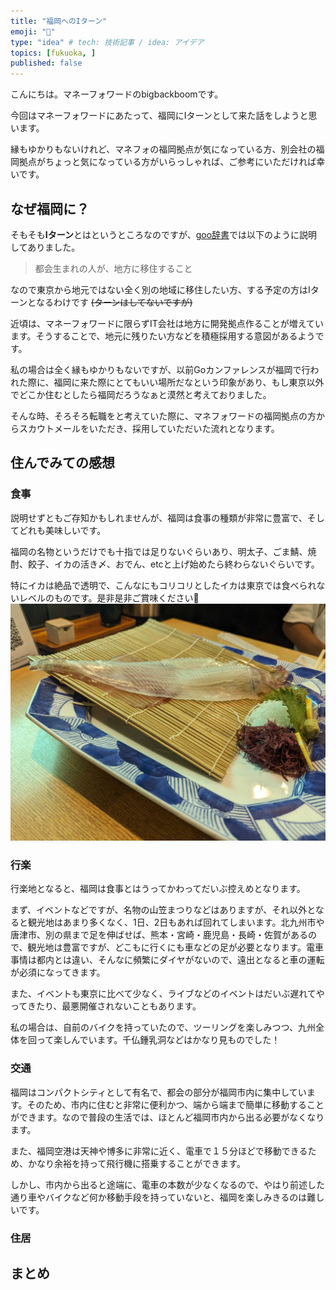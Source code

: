 ```yaml
---
title: "福岡へのIターン"
emoji: "🍜"
type: "idea" # tech: 技術記事 / idea: アイデア
topics: [fukuoka, ]
published: false
---
```


こんにちは。マネーフォワードのbigbackboomです。

今回はマネーフォワードにあたって、福岡にIターンとして来た話をしようと思います。

縁もゆかりもないけれど、マネフォの福岡拠点が気になっている方、別会社の福岡拠点がちょっと気になっている方がいらっしゃれば、ご参考にいただければ幸いです。


## なぜ福岡に？

そもそも**Iターン**とはというところなのですが、[goo辞書](https://dictionary.goo.ne.jp/word/I%E3%82%BF%E3%83%BC%E3%83%B3/)では以下のように説明してありました。

> 都会生まれの人が、地方に移住すること

なので東京から地元ではない全く別の地域に移住したい方、する予定の方はIターンとなるわけです ~~(ターンはしてないですが)~~

近頃は、マネーフォワードに限らずIT会社は地方に開発拠点作ることが増えています。そうすることで、地元に残りたい方などを積極採用する意図があるようです。

私の場合は全く縁もゆかりもないですが、以前Goカンファレンスが福岡で行われた際に、福岡に来た際にとてもいい場所だなという印象があり、もし東京以外でどこか住むとしたら福岡だろうなぁと漠然と考えておりました。

そんな時、そろそろ転職をと考えていた際に、マネフォワードの福岡拠点の方からスカウトメールをいただき、採用していただいた流れとなります。

## 住んでみての感想

### 食事
説明せずともご存知かもしれませんが、福岡は食事の種類が非常に豊富で、そしてどれも美味しいです。

福岡の名物というだけでも十指では足りないぐらいあり、明太子、ごま鯖、焼酎、餃子、イカの活き〆、おでん、etcと上げ始めたら終わらないぐらいです。

特にイカは絶品で透明で、こんなにもコリコリとしたイカは東京では食べられないレベルのものです。是非是非ご賞味ください🦑
![squid](/images/3a1253a708bc3e/squid.jpg)


### 行楽
行楽地となると、福岡は食事とはうってかわってだいぶ控えめとなります。

まず、イベントなどですが、名物の山笠まつりなどはありますが、それ以外となると観光地はあまり多くなく、1日、2日もあれば回れてしまいます。北九州市や唐津市、別の県まで足を伸ばせば、熊本・宮崎・鹿児島・長崎・佐賀があるので、観光地は豊富ですが、どこもに行くにも車などの足が必要となります。電車事情は都内とは違い、そんなに頻繁にダイヤがないので、遠出となると車の運転が必須になってきます。

また、イベントも東京に比べて少なく、ライブなどのイベントはだいぶ遅れてやってきたり、最悪開催されないこともあります。

私の場合は、自前のバイクを持っていたので、ツーリングを楽しみつつ、九州全体を回って楽しんでいます。千仏鍾乳洞などはかなり見ものでした！

### 交通
福岡はコンパクトシティとして有名で、都会の部分が福岡市内に集中しています。そのため、市内に住むと非常に便利かつ、端から端まで簡単に移動することができます。なので普段の生活では、ほとんど福岡市内から出る必要がなくなります。

また、福岡空港は天神や博多に非常に近く、電車で１５分ほどで移動できるため、かなり余裕を持って飛行機に搭乗することができます。

しかし、市内から出ると途端に、電車の本数が少なくなるので、やはり前述した通り車やバイクなど何か移動手段を持っていないと、福岡を楽しみきるのは難しいです。

### 住居


## まとめ
